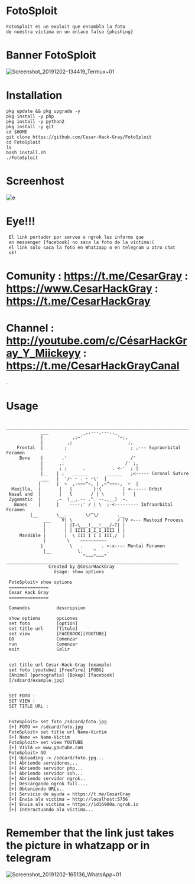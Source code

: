 # FotoSploit
    FotoSploit es un exploit que ensambla la foto
    de nuestra víctima en un enlace falso {phishing}
# Banner FotoSploit 
![Screenshot_20191202-134419_Termux~01](https://user-images.githubusercontent.com/46208706/69989850-269e8280-150a-11ea-8ebc-7a585e17ade4.jpg)
# Installation 
    pkg update && pkg upgrade -y
    pkg install -y php
    pkg install -y python2
    pkg install -y git
    cd $HOME
    git clone https://github.com/Cesar-Hack-Gray/FotoSploit 
    cd FotoSploit
    ls
    bash install.sh 
    ./FotoSploit 
    
# Screenhost
![e](https://user-images.githubusercontent.com/46208706/69989984-70876880-150a-11ea-96ef-efe7a91f54f0.jpg)
# Eye!!!
     El link portador por serveo o ngrok les informo que
     en messenger [facebook] no saca la foto de la víctima:(
     el link solo saca la foto en Whatzapp o en telegram u otro chat
     ok!
# Comunity : https://t.me/CesarGray : https://www.CesarHackGray : https://t.me/CesarHackGray
# Channel  : http://youtube.com/c/CésarHackGray_Y_Miickeyy : https://t.me/CesarHackGrayCanal
.
# Usage
    
      _____________________________________________________________________
                 ___             _,.---,---.,_
                 |           ,;~'             '~;,
                 |         ,;                     ;,
        Frontal  |        ;                        ; ,--- Supraorbital Foramen
         Bone    |       ,'                        /'
                 |      ,;                       /' ;,
                 |      ; ;      .          . <-'  ; |
                 |__   | ;   ______       ______   ;<----- Coronal Suture
                 ___   |  '/~ ~ . ~ ~\'  |
                |      |  ~  ,-~~~^~, | ,~^~~~-,  ~  |
      Maxilla,  |       |   |        }:{        | <------ Orbit
     Nasal and  |       |   l       / | \       !   |
     Zygomatic  |      .~  (__,.-- .^. --.,__)  ~.
       Bones    |      |    ----;' / | \  ;-<--------- Infraorbital Foramen
             |__       \__.       \/^\/       .__
                  ___    V| \                 / |V <--- Mastoid Process
                  |       | |T~\___!___!___/~T| |
                  |       | | IIII_I_I_I_IIII | |
         Mandible |       |  \ III I I I III,/  |
                  |        \    ~~~~~~~~~~
                 |          \   .       . <-x---- Mental Foramen
                  |__          \.    ^    .
                                 ^~~~^~~~^
    _________________________________________________________________            
                    Created by @CesarHackGray
                      Usage: show options

     FotoSploit> show options
     ===============
     Cesar Hack Gray
     ===============
     
     Comandos          descripsion
     
     show options      opciones
     set foto          [option]
     set title url     [Titulo]
     set view          [FACEBOOK][YOUTUBE]
     GO                Comenzar
     run               Comenzar
     exit              Salir
     
     
     set title url Cesar-Hack-Gray (example)
     set foto [youtube] [FreeFire] [PUBG]
     [Anime] [pornografia] [Bokep] [facebook]
     [/sdcard/example.jpg]
     
     
     SET FOTO :
     SET VIEW :
     SET TITLE URL :
     
     
     FotoSploit> set foto /sdcard/foto.jpg
     [+] FOTO => /sdcard/foto.jpg
     FotoSploit> set title url Name-Victim
     [+] Name => Name-Victim
     FotoSploit> set view YOUTUBE
     [+] VISTA => www.youtube.com
     FotoSploit> GO
     [+] Uploading -> /sdcard/foto.jpg...
     [+] Abriendo servidores...
     [+] Abriendo servidor php...
     [+] Abriendo servidor ssh...
     [+] Abriendo servidor ngrok..
     [+] Descargando ngrok full....
     [+] Obteniendo URLs..
     [+] Servicio de ayuda = https://t.me/CesarGray
     [+] Envia ala victima = http://localhost:5756
     [+] Envia ala victima = https://1d16900a.ngrok.io
     [+] Interactuando ala victima...

# Remember that the link just takes the picture in whatzapp or in telegram
 ![Screenshot_20191202-165136_WhatsApp~01](https://user-images.githubusercontent.com/46208706/70001918-26ab7c00-1524-11ea-8b40-1c478ea276ec.jpg)
           
              
              
              
     
 
              
                      
  
 
 

   

   
   
   
   
   
   

   







